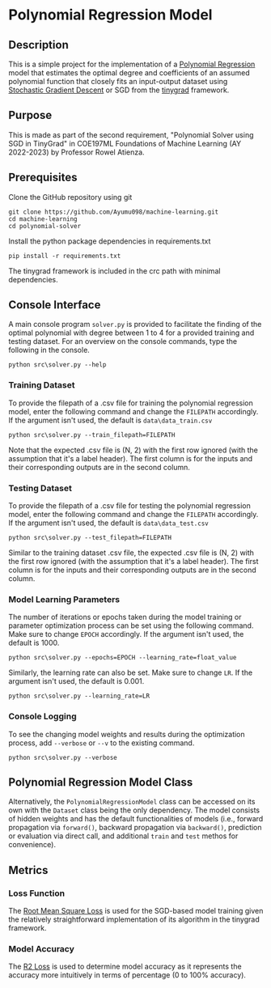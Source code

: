 # Polynomial Regression Model

## Description

This is a simple project for the implementation of a [Polynomial Regression](https://en.wikipedia.org/wiki/Polynomial_regression) model that estimates the optimal degree and coefficients of an assumed polynomial function that closely fits an input-output dataset using [Stochastic Gradient Descent](https://en.wikipedia.org/wiki/Stochastic_gradient_descent) or SGD from the [tinygrad](https://github.com/geohot/tinygrad) framework.

## Purpose

This is made as part of the second requirement, "Polynomial Solver using SGD in TinyGrad" in COE197ML Foundations of Machine Learning (AY 2022-2023) by Professor Rowel Atienza.

## Prerequisites

Clone the GitHub repository using git

```console
git clone https://github.com/Ayumu098/machine-learning.git
cd machine-learning
cd polynomial-solver
```

Install the python package dependencies in requirements.txt

`pip install -r requirements.txt`

The tinygrad framework is included in the crc path with minimal dependencies.

## Console Interface

A main console program `solver.py` is provided to facilitate the finding of the optimal polynomial with degree between 1 to 4 for a provided training and testing dataset. For an overview on the console commands, type the following in the console.

```console
python src\solver.py --help
```

### Training Dataset

To provide the filepath of a .csv file for training the polynomial regression model, enter the following command and change the `FILEPATH` accordingly. If the argument isn't used, the default is `data\data_train.csv`

```console
python src\solver.py --train_filepath=FILEPATH
```

Note that the expected .csv file is (N, 2) with the first row ignored (with the assumption that it's a label header). The first column is for the inputs and their corresponding outputs are in the second column.

### Testing Dataset

To provide the filepath of a .csv file for testing the polynomial regression model, enter the following command and change the `FILEPATH` accordingly. If the argument isn't used, the default is `data\data_test.csv`

```console
python src\solver.py --test_filepath=FILEPATH
```

Similar to the training dataset .csv file,  the expected .csv file is (N, 2) with the first row ignored (with the assumption that it's a label header). The first column is for the inputs and their corresponding outputs are in the second column.


### Model Learning Parameters

The number of iterations or epochs taken during the model training or parameter optimization process can be set using the following command. Make sure to change `EPOCH` accordingly. If the argument isn't used, the default is 1000.

```console
python src\solver.py --epochs=EPOCH --learning_rate=float_value
```

Similarly, the learning rate can also be set. Make sure to change `LR`. If the argument isn't used, the default is 0.001.

```console
python src\solver.py --learning_rate=LR
```

### Console Logging

To see the changing model weights and results during the optimization process, add `--verbose` or `--v` to the existing command.

```console
python src\solver.py --verbose
```

## Polynomial Regression Model Class

Alternatively, the `PolynomialRegressionModel` class can be accessed on its own with the `Dataset` class being the only dependency. The model consists of hidden weights and has the default functionalities of models (i.e., forward propagation via `forward()`, backward propagation via `backward()`, prediction or evaluation via direct call, and additional `train` and `test` methos for convenience).





## Metrics

### Loss Function

The [Root Mean Square Loss](https://en.wikipedia.org/wiki/Coefficient_of_determination) is used for the SGD-based model training given the relatively straightforward implementation of its algorithm in the tinygrad framework.

### Model Accuracy

The [R2 Loss](https://en.wikipedia.org/wiki/Coefficient_of_determination) is used to determine model accuracy as it represents the accuracy more intuitively in terms of percentage (0 to 100% accuracy).